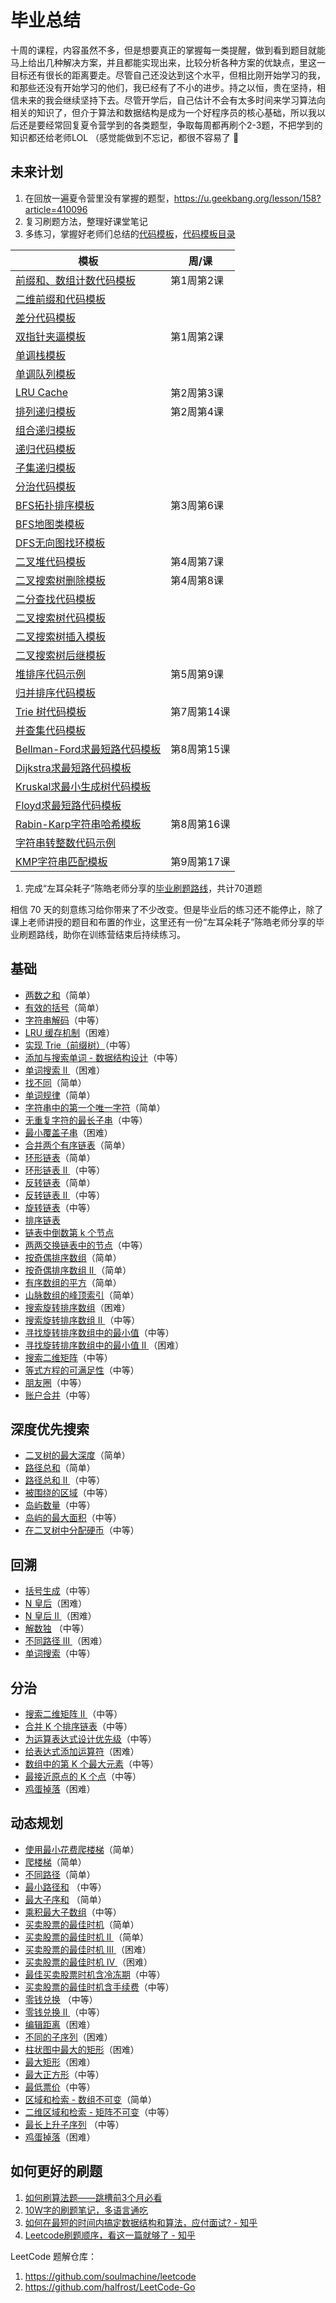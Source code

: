# 毕业总结

十周的课程，内容虽然不多，但是想要真正的掌握每一类提醒，做到看到题目就能马上给出几种解决方案，并且都能实现出来，比较分析各种方案的优缺点，里这一目标还有很长的距离要走。尽管自己还没达到这个水平，但相比刚开始学习的我，和那些还没有开始学习的他们，我已经有了不小的进步。持之以恒，贵在坚持，相信未来的我会继续坚持下去。尽管开学后，自己估计不会有太多时间来学习算法向相关的知识了，但介于算法和数据结构是成为一个好程序员的核心基础，所以我以后还是要经常回复夏令营学到的各类题型，争取每周都再刷个2-3题，不把学到的知识都还给老师LOL （感觉能做到不忘记，都很不容易了 🤣

## 未来计划

1. 在回放一遍夏令营里没有掌握的题型，https://u.geekbang.org/lesson/158?article=410096
2. 复习刷题方法，整理好课堂笔记
3. 多练习，掌握好老师们总结的[代码模板](https://u.geekbang.org/lesson/158?article=392288)，[代码模板目录](https://shimo.im/sheets/R6pvmmONnJ4A4A8g/MODOC)

| 模板                                                         | 周/课       |
| ------------------------------------------------------------ | ----------- |
| [前缀和、数组计数代码模板](https://shimo.im/docs/R8SmKYMs7KsfK45Y) | 第1周第2课  |
| [二维前缀和代码模板](https://shimo.im/docs/vufyatCV6Vo1imT9) |             |
| [差分代码模板](https://shimo.im/docs/IuXdO0ink38n0gqv)       |             |
| [双指针夹逼模板](https://shimo.im/docs/i47HkK5OXbQmvloN)     | 第1周第2课  |
| [单调栈模板](https://shimo.im/docs/9ti9O9f6q2kJXGTN)         |             |
| [单调队列模板](https://shimo.im/docs/Ux4PvQhQy6kcT26M)       |             |
| [LRU Cache](https://shimo.im/docs/VrZCLACWhc8IoDTH)          | 第2周第3课  |
| [排列递归模板](https://shimo.im/docs/xTPRw36JTj6DwP8G)       | 第2周第4课  |
| [组合递归模板](https://shimo.im/docs/DcDqJ3yKyr98vThh)       |             |
| [递归代码模板](https://shimo.im/docs/LiOznSPZl1cCUweS)       |             |
| [子集递归模板](https://shimo.im/docs/yrVQw6rjdVYVJyrH)       |             |
| [分治代码模板](https://shimo.im/docs/zYiSxKSX3gUfk5If)       |             |
| [BFS拓扑排序模板](https://shimo.im/docs/XA5O1Uko38QamC75)    | 第3周第6课  |
| [BFS地图类模板](https://shimo.im/docs/gGV3vvckPQ3yD6jp)      |             |
| [DFS无向图找环模板](https://shimo.im/docs/THukGd6uEqo8JPlb)  |             |
| [二叉堆代码模板](https://shimo.im/docs/KPT4pzQxZxQlsRS2)     | 第4周第7课  |
| [二叉搜索树删除模板](https://shimo.im/docs/XdPGrCrGjHXWPkDG) | 第4周第8课  |
| [二分查找代码模板](https://shimo.im/docs/p6mvnQXcgBUZteZx)   |             |
| [二叉搜索树代码模板](https://shimo.im/docs/JaQcdzApJQ8qVmoQ) |             |
| [二叉搜索树插入模板](https://shimo.im/docs/JcGyKCx9VdkD9H8y) |             |
| [二叉搜索树后继模板](https://shimo.im/docs/9WCC6gRCDtpGPqh9) |             |
| [堆排序代码示例](https://shimo.im/docs/LneufQhYZB831RUl)     | 第5周第9课  |
| [归并排序代码模板](https://shimo.im/docs/aHIgEa1aL2oJKxXb)   |             |
| [Trie 树代码模板](https://shimo.im/docs/nD1XKe23RoQFSoD4)    | 第7周第14课 |
| [并查集代码模板](https://shimo.im/docs/cPNO0BMSbWgyDiJ4)     |             |
| [Bellman-Ford求最短路代码模板](https://shimo.im/docs/Q3RtbhYnhbw18TbT) | 第8周第15课 |
| [Dijkstra求最短路代码模板](https://shimo.im/docs/eN39dKEKccMfted6) |             |
| [Kruskal求最小生成树代码模板](https://shimo.im/docs/iqbCyldufYANZV52) |             |
| [Floyd求最短路代码模板](https://shimo.im/docs/O7FfFdDzqvoKPb2j) |             |
| [Rabin-Karp字符串哈希模板](https://shimo.im/docs/ziop0MeHs0MhBdwt) | 第8周第16课 |
| [字符串转整数代码示例](https://shimo.im/docs/IrGauTVR0U0aMdIf) |             |
| [KMP字符串匹配模板](https://shimo.im/docs/BGrEdqTYy0QVu73A)  | 第9周第17课 |

1. 完成“左耳朵耗子”陈皓老师分享的[毕业刷题路线](https://u.geekbang.org/lesson/158?article=392323)，共计70道题

相信 70 天的刻意练习给你带来了不少改变。但是毕业后的练习还不能停止，除了课上老师讲授的题目和布置的作业，这里还有一份“左耳朵耗子”陈皓老师分享的毕业刷题路线，助你在训练营结束后持续练习。

## 基础

- [两数之和](http://leetcode-cn.com/problems/two-sum)（简单）
- [有效的括号](http://leetcode-cn.com/problems/valid-parentheses/)（简单）
- [字符串解码](http://leetcode-cn.com/problems/decode-string/)（中等）
- [ LRU 缓存机制](http://leetcode-cn.com/problems/lru-cache/submissions/)（困难）
- [实现 Trie（前缀树）](http://leetcode-cn.com/problems/implement-trie-prefix-tree/)（中等）
- [添加与搜索单词 - 数据结构设计](http://leetcode-cn.com/problems/add-and-search-word-data-structure-design/)（中等）
- [单词搜索 II ](http://leetcode-cn.com/problems/word-search-ii/)（困难）
- [找不同](http://leetcode-cn.com/problems/find-the-difference/)（简单）
- [单词规律](http://leetcode-cn.com/problems/word-pattern/)（简单）
- [字符串中的第一个唯一字符](http://leetcode-cn.com/problems/first-unique-character-in-a-string)（简单）
- [无重复字符的最长子串](http://leetcode-cn.com/problems/longest-substring-without-repeating-characters)（中等）
- [最小覆盖子串](http://leetcode-cn.com/problems/minimum-window-substring/)（困难）
- [合并两个有序链表](http://leetcode-cn.com/problems/merge-two-sorted-lists)（简单）
- [环形链表](http://leetcode-cn.com/problems/linked-list-cycle)（简单）
- [环形链表 II ](http://leetcode-cn.com/problems/linked-list-cycle-ii)（中等）
- [反转链表](http://leetcode-cn.com/problems/reverse-linked-list)（简单）
- [反转链表 II ](http://leetcode-cn.com/problems/reverse-linked-list-ii)（中等）
- [旋转链表](http://leetcode-cn.com/problems/rotate-list)（中等）
- [排序链表](http://leetcode-cn.com/problems/sort-list/)
- [链表中倒数第 k 个节点](http://leetcode-cn.com/problems/lian-biao-zhong-dao-shu-di-kge-jie-dian-lcof/)
- [两两交换链表中的节点](http://leetcode-cn.com/problems/swap-nodes-in-pairs)（中等）
- [按奇偶排序数组](http://leetcode-cn.com/problems/sort-array-by-parity/)（简单）
- [按奇偶排序数组 II ](http://leetcode-cn.com/problems/sort-array-by-parity-ii/)（简单）
- [有序数组的平方](http://leetcode-cn.com/problems/squares-of-a-sorted-array/)（简单）
- [山脉数组的峰顶索引](http://leetcode-cn.com/problems/peak-index-in-a-mountain-array)（简单）
- [搜索旋转排序数组](http://leetcode-cn.com/problems/search-in-rotated-sorted-array)（困难）
- [搜索旋转排序数组 II ](http://leetcode-cn.com/problems/search-in-rotated-sorted-array-ii/)（中等）
- [寻找旋转排序数组中的最小值](http://leetcode-cn.com/problems/find-minimum-in-rotated-sorted-array/)（中等）
- [寻找旋转排序数组中的最小值 II ](http://leetcode-cn.com/problems/find-minimum-in-rotated-sorted-array-ii/)（困难）
- [搜索二维矩阵](http://leetcode-cn.com/problems/search-a-2d-matrix)（中等）
- [等式方程的可满足性](http://leetcode-cn.com/problems/satisfiability-of-equality-equations/)（中等）
- [朋友圈](http://leetcode-cn.com/problems/friend-circles/)（中等）
- [账户合并](http://leetcode-cn.com/problems/accounts-merge/)（中等）

## 深度优先搜索

- [二叉树的最大深度](http://leetcode-cn.com/problems/maximum-depth-of-binary-tree)（简单）
- [路径总和](http://leetcode-cn.com/problems/path-sum/)（简单）
- [路径总和 II ](http://leetcode-cn.com/problems/path-sum-ii/)（中等）
- [被围绕的区域](http://leetcode-cn.com/problems/surrounded-regions/)（中等）
- [岛屿数量](http://leetcode-cn.com/problems/number-of-islands/)（中等）
- [岛屿的最大面积](http://leetcode-cn.com/problems/max-area-of-island/)（中等）
- [在二叉树中分配硬币](http://leetcode-cn.com/problems/distribute-coins-in-binary-tree/)（中等）

## 回溯

- [括号生成](http://leetcode-cn.com/problems/generate-parentheses/)（中等）
- [ N 皇后](http://leetcode-cn.com/problems/n-queens/)（困难）
- [ N 皇后 II ](http://leetcode-cn.com/problems/n-queens-ii/)（困难）
- [解数独](http://leetcode-cn.com/problems/sudoku-solver/) （中等）
- [不同路径 III ](http://leetcode-cn.com/problems/unique-paths-iii/)（困难）
- [单词搜索](http://leetcode-cn.com/problems/word-search/)（中等）

## 分治

- [搜索二维矩阵 II ](http://leetcode-cn.com/problems/search-a-2d-matrix-ii/)（中等）
- [合并 K 个排序链表](http://leetcode-cn.com/problems/merge-k-sorted-lists)（中等）
- [为运算表达式设计优先级](http://leetcode-cn.com/problems/different-ways-to-add-parentheses)（中等）
- [给表达式添加运算符](http://leetcode-cn.com/problems/expression-add-operators)（困难）
- [数组中的第 K 个最大元素](http://leetcode-cn.com/problems/kth-largest-element-in-an-array)（中等）
- [最接近原点的 K 个点](http://leetcode-cn.com/problems/k-closest-points-to-origin/)（中等）
- [鸡蛋掉落](http://leetcode-cn.com/problems/super-egg-drop/)（困难）

## 动态规划

- [使用最小花费爬楼梯](http://leetcode-cn.com/problems/min-cost-climbing-stairs)（简单）
- [爬楼梯](http://leetcode-cn.com/problems/climbing-stairs)（简单）
- [不同路径](http://leetcode-cn.com/problems/unique-paths/)（简单）
- [最小路径和](http://leetcode-cn.com/problems/minimum-path-sum/) （中等）
- [最大子序和](http://leetcode-cn.com/problems/maximum-subarray/) （简单）
- [乘积最大子数组](http://leetcode-cn.com/problems/maximum-product-subarray/)（中等）
- [买卖股票的最佳时机](http://leetcode-cn.com/problems/best-time-to-buy-and-sell-stock)（简单）
- [买卖股票的最佳时机 II ](http://leetcode-cn.com/problems/best-time-to-buy-and-sell-stock-ii/)（简单）
- [买卖股票的最佳时机 III ](http://leetcode-cn.com/problems/best-time-to-buy-and-sell-stock-iii/)（困难）
- [买卖股票的最佳时机 IV ](http://leetcode-cn.com/problems/best-time-to-buy-and-sell-stock-iv/)（困难）
- [最佳买卖股票时机含冷冻期](http://leetcode-cn.com/problems/best-time-to-buy-and-sell-stock-with-cooldown/)（中等）
- [买卖股票的最佳时机含手续费](http://leetcode-cn.com/problems/best-time-to-buy-and-sell-stock-with-transaction-fee)（中等）
- [零钱兑换](http://leetcode-cn.com/problems/coin-change) （中等）
- [零钱兑换 II ](http://leetcode-cn.com/problems/coin-change-2)（中等）
- [编辑距离](http://leetcode-cn.com/problems/edit-distance)（困难）
- [不同的子序列](http://leetcode-cn.com/problems/distinct-subsequences/)（困难）
- [柱状图中最大的矩形](http://leetcode-cn.com/problems/largest-rectangle-in-histogram/)（困难）
- [最大矩形](http://leetcode-cn.com/problems/maximal-rectangle/)（困难）
- [最大正方形](http://leetcode-cn.com/problems/maximal-square/)（中等）
- [最低票价](http://leetcode-cn.com/problems/minimum-cost-for-tickets/)（中等）
- [区域和检索 - 数组不可变](http://leetcode-cn.com/problems/range-sum-query-immutable/)（简单）
- [二维区域和检索 - 矩阵不可变](http://leetcode-cn.com/problems/range-sum-query-2d-immutable/)（中等）
- [最长上升子序列](http://leetcode-cn.com/problems/longest-increasing-subsequence) （中等）
- [鸡蛋掉落](http://leetcode-cn.com/problems/super-egg-drop/)（困难）

## 如何更好的刷题

1. [如何刷算法题——跳槽前3个月必看](https://zhuanlan.zhihu.com/p/393018866)
2. [10W字的刷题笔记，多语言通吃](https://juejin.cn/post/6962491739500183588)
3. [如何在最短的时间内搞定数据结构和算法，应付面试? - 知乎](https://www.zhihu.com/question/28580777/answer/1864209518)
4. [Leetcode刷题顺序，看这一篇就够了 - 知乎](https://zhuanlan.zhihu.com/p/161036474)

LeetCode 题解仓库：

1. https://github.com/soulmachine/leetcode
2. https://github.com/halfrost/LeetCode-Go
